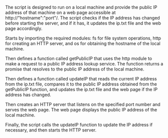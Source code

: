 The script is designed to run on a local machine and provide the public IP address of that machine on a web page accessible at http://"hostname":"port"/. 
The script checks if the IP address has changed before starting the server, and if it has, it updates the ip.txt file and the web page accordingly.

Starts by importing the required modules: fs for file system operations, http for creating an HTTP server, and os for obtaining the hostname of the local machine.

Then defines a function called getPublicIP that uses the http module to make a request to a public IP address lookup service. The function returns a promise that resolves to the public IP address of the local machine.

Then defines a function called updateIP that reads the current IP address from the ip.txt file, compares it to the public IP address obtained from the getPublicIP function, and updates the ip.txt file and the web page if the IP address has changed.

Then creates an HTTP server that listens on the specified port number and serves the web page. The web page displays the public IP address of the local machine.

Finally, the script calls the updateIP function to update the IP address if necessary, and then starts the HTTP server.